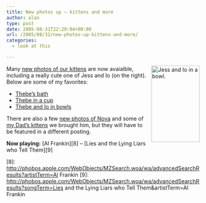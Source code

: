 ```yaml
---
title: New photos up – kittens and more
author: alan
type: post
date: 2005-08-31T22:29:04+00:00
url: /2005/08/31/new-photos-up-kittens-and-more/
categories:
  - look at this

---
```

[<img height="200" alt="Jess and Io in a bowl." src="https://zeroasterisk.com/photos/albums/Friends2005/DSC01212.thumb.jpg" width="126" align="right" border="0" />][1] Many [new photos of our kittens][2] are now avaialble, including a really cute one of Jess and Io (on the right).&nbsp; Below are some of my favorites:

  * [Thebe&rsquo;s bath][3]
  * [Thebe in a cup][4]
  * [Thebe and Io in bowls][5]

There are also a few [new photos of Nova][6] and some of [my Dad&rsquo;s kittens][7] we brought him, but they will have to be featured in a different posting.

**Now playing:** [Al Frankin][8] &#8211; [Lies and the Lying Liars who Tell Them][9]


 [1]: https://zeroasterisk.com/photos/view_photo.php?set_albumName=Friends2005&id=DSC01212
 [2]: https://zeroasterisk.com/photos/view_album.php?set_albumName=catpair
 [3]: https://zeroasterisk.com/photos/view_photo.php?set_albumName=catpair&id=DSC01206
 [4]: https://zeroasterisk.com/photos/view_photo.php?set_albumName=catpair&id=DSC01204
 [5]: https://zeroasterisk.com/photos/view_photo.php?set_albumName=catpair&id=DSC01207
 [6]: https://zeroasterisk.com/photos/view_album.php?set_albumName=Nova
 [7]: https://zeroasterisk.com/photos/view_album.php?set_albumName=JimsCats
 [8]: http://phobos.apple.com/WebObjects/MZSearch.woa/wa/advancedSearchResults?artistTerm=Al Frankin
 [9]: http://phobos.apple.com/WebObjects/MZSearch.woa/wa/advancedSearchResults?songTerm=Lies and the Lying Liars who Tell Them&artistTerm=Al Frankin
